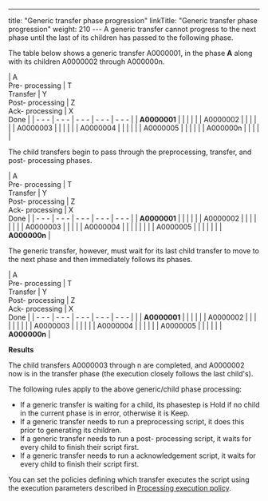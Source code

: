 ---
title: "Generic transfer phase progression"
linkTitle: "Generic transfer phase progression"
weight: 210
--- A generic transfer cannot progress to the next phase until the last of its children has passed to the following phase.

The table below shows a generic transfer A0000001, in the phase ****A**** along with its children A0000002 through A000000n.

| A<br/> Pre- processing | T<br/> Transfer | Y<br/> Post- processing | Z<br/> Ack- processing | X<br/> Done |
| - - - | - - - | - - - | - - - | - - - |
| **A0000001**  |   |   |   |   |
| A0000002  |   |   |   |   |
| A0000003  |   |   |   |   |
| A0000004  |   |   |   |   |
| A0000005  |   |   |   |   |
| A000000n  |   |   |   |   |

The child transfers begin to pass through the preprocessing, transfer, and post- processing phases.

| A<br/> Pre- processing | T<br/> Transfer | Y<br/> Post- processing | Z<br/> Ack- processing | X<br/> Done |
| - - - | - - - | - - - | - - - | - - - |
| **A0000001**  |   |   |   |   |
| A0000002  |   |   |   |   |
|   |   | A0000003  |   |   |
|   | A0000004  |   |   |   |
|   |   |   | A0000005  |   |
|   |   |   |   | **A000000n**  |

The generic transfer, however, must wait for its last child transfer to move to the next phase and then immediately follows its phases.

| A<br/> Pre- processing | T<br/> Transfer | Y<br/> Post- processing | Z<br/> Ack- processing | X<br/> Done |
| - - - | - - - | - - - | - - - | - - - |
|   | **A0000001**  |   |   |   |
|   | A0000002  |   |   |   |
|   |   |   |   | A0000003  |
|   |   |   |   | A0000004 |
|   |   |   |   | A0000005  |
|   |   |   |   | **A000000n**  |

**Results**

The child transfers A0000003 through n are completed, and A0000002 now is in the transfer phase (the execution closely follows the last child's).

The following rules apply to the above generic/child phase processing:

- If a generic transfer is waiting for a child, its phasestep is Hold if no child in the current phase is in error, otherwise it is Keep.
- If a generic transfer needs to run a preprocessing script, it does this prior to generating its children.
- If a generic transfer needs to run a post- processing script, it waits for every child to finish their script first.
- If a generic transfer needs to run a acknowledgement script, it waits for every child to finish their script first.

You can set the policies defining which transfer executes the script using the execution parameters described in [Processing execution policy](../../about_transfer_processing/processing_exec_policy).
